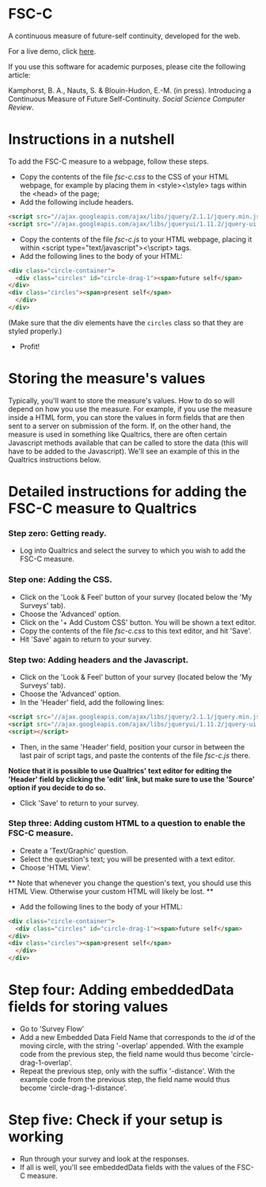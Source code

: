 # FSC-C
A continuous measure of future-self continuity, developed for the web.

For a live demo, click [here](http://jsfiddle.net/xgdVM/61/embedded/result/).

If you use this software for academic purposes, please cite the following article: 

  Kamphorst, B. A., Nauts, S. & Blouin-Hudon, E.-M. (in press). Introducing a Continuous Measure of Future Self-Continuity. _Social Science Computer Review_.

# Instructions in a nutshell

To add the FSC-C measure to a webpage, follow these steps. 

* Copy the contents of the file _fsc-c.css_ to the CSS of your HTML webpage, for example by placing them in \<style\>\<\\style\> tags within the \<head\> of the page;
* Add the following include headers.
```html
<script src="//ajax.googleapis.com/ajax/libs/jquery/2.1.1/jquery.min.js"></script>
<script src="//ajax.googleapis.com/ajax/libs/jqueryui/1.11.2/jquery-ui.min.js"></script>
```

* Copy the contents of the file _fsc-c.js_ to your HTML webpage, placing it within \<script type="text/javascript"\>\<\\script\> tags.
* Add the following lines to the body of your HTML:

```html
<div class="circle-container">
  <div class="circles" id="circle-drag-1"><span>future self</span>
</div>
<div class="circles"><span>present self</span>
  </div>
</div>
```
(Make sure that the div elements have the `circles` class so that they are styled properly.)

* Profit!

# Storing the measure's values

Typically, you'll want to store the measure's values. How to do so will depend on how you use the measure. For example, if you use the measure inside a HTML form, you can store the values in form fields that are then sent to a server on submission of the form. If, on the other hand, the measure is used in something like Qualtrics, there are often certain Javascript methods available that can be called to store the data (this will have to be added to the Javascript). We'll see an example of this in the Qualtrics instructions below.


# Detailed instructions for adding the FSC-C measure to Qualtrics

### Step zero: Getting ready.
* Log into Qualtrics and select the survey to which you wish to add the FSC-C measure.

### Step one: Adding the CSS.

* Click on the 'Look \& Feel' button of your survey (located below the 'My Surveys' tab).
* Choose the 'Advanced' option.
* Click on the '+ Add Custom CSS' button. You will be shown a text editor.
* Copy the contents of the file _fsc-c.css_ to this text editor, and hit 'Save'.
* Hit 'Save' again to return to your survey.

### Step two: Adding headers and the Javascript.

* Click on the 'Look \& Feel' button of your survey (located below the 'My Surveys' tab).
* Choose the 'Advanced' option.
* In the 'Header' field, add the following lines:

```html
<script src="//ajax.googleapis.com/ajax/libs/jquery/2.1.1/jquery.min.js"></script>
<script src="//ajax.googleapis.com/ajax/libs/jqueryui/1.11.2/jquery-ui.min.js"></script>
<script></script>
```
* Then, in the same 'Header' field, position your cursor in between the last pair of script tags, and paste the contents of the file _fsc-c.js_ there.

**Notice that it is possible to use Qualtrics' text editor for editing the 'Header' field by clicking the 'edit' link, but make sure to use the 'Source' option if you decide to do so.**

* Click 'Save' to return to your survey.

### Step three: Adding custom HTML to a question to enable the FSC-C measure.

* Create a 'Text/Graphic' question.
* Select the question's text; you will be presented with a text editor.
* Choose 'HTML View'.

** Note that whenever you change the question's text, you should use this HTML View. Otherwise your custom HTML will likely be lost. **

* Add the following lines to the body of your HTML:

```html
<div class="circle-container">
  <div class="circles" id="circle-drag-1"><span>future self</span>
</div>
<div class="circles"><span>present self</span>
  </div>
</div>
```

# Step four: Adding embeddedData fields for storing values

* Go to 'Survey Flow'
* Add a new Embedded Data Field Name that corresponds to the _id_ of the moving circle, with the string '-overlap' appended. With the example code from the previous step, the field name would thus become 'circle-drag-1-overlap'.
* Repeat the previous step, only with the suffix '-distance'. With the example code from the previous step, the field name would thus become 'circle-drag-1-distance'.

# Step five: Check if your setup is working

* Run through your survey and look at the responses. 
* If all is well, you'll see embeddedData fields with the values of the FSC-C measure.


